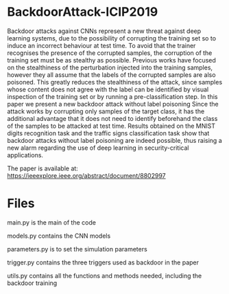 # BackdoorAttack-ICIP2019
Backdoor attacks against CNNs represent a new threat against deep learning systems, due to the possibility of corrupting the training set so to induce an incorrect behaviour at test time. To avoid that the trainer recognises the presence of the corrupted samples, the corruption of the training set must be as stealthy as possible. Previous works have focused on the stealthiness of the perturbation injected into the training samples, however they all assume that the labels of the corrupted samples are also poisoned. This greatly reduces the stealthiness of the attack, since samples whose content does not agree with the label can be identified by visual inspection of the training set or by running a pre-classification step. In this paper we present a new backdoor attack without label poisoning Since the attack works by corrupting only samples of the target class, it has the additional advantage that it does not need to identify beforehand the class of the samples to be attacked at test time. Results obtained on the MNIST digits recognition task and the traffic signs classification task show that backdoor attacks without label poisoning are indeed possible, thus raising a new alarm regarding the use of deep learning in security-critical applications.

The paper is available at: https://ieeexplore.ieee.org/abstract/document/8802997

# Files
main.py is the main of the code


models.py contains the CNN models


parameters.py is to set the simulation parameters


trigger.py contains the three triggers used as backdoor in the paper


utils.py contains all the functions and methods needed, including the backdoor training
